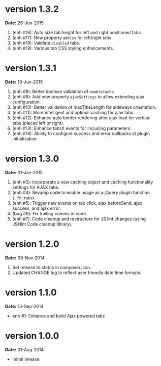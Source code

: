 version 1.3.2
=============
**Date:** 26-Jun-2015

1. (enh #16): Auto size tab height for left and right positioned tabs.
2. (enh #17): New property `addCss` for left/right tabs.
3. (enh #18): Validate `disabled` tabs.
4. (enh #19): Various tab CSS styling enhancements.

version 1.3.1
=============
**Date:** 18-Jun-2015

1. (enh #8): Better boolean validation of `enableCache`.
2. (enh #9): Add new property `ajaxSettings` to allow extending ajax configuration.
3. (enh #10): Better validation of maxTitleLength for sideways orientation.
4. (enh #11): More intelligent and optimal caching for ajax tabs.
5. (enh #12): Enhance auto border rendering after ajax load for vertical tabs (placed left or right).
6. (enh #13): Enhance tabsX events for including parameters.
7. (enh #14): Ability to configure success and error callbacks at plugin initialization.

version 1.3.0
=============
**Date:** 31-Jan-2015

1. (enh #3): Incorporate a new caching object and caching functionality settings for AJAX tabs.
2. (enh #4): Revamp code to enable usage as a jQuery plugin function `$.fn.tabsX`.
3. (enh #5): Trigger new events on tab click, ajax beforeSend, ajax success, and ajax error.
4. (bug #6): Fix trailing comma in code.
5. (enh #7): Code cleanup and restructure for JS lint changes (using JSHint Code cleanup library).

version 1.2.0
=============
**Date:** 08-Nov-2014

1. Set release to stable in composer.json.
2. Updated CHANGE log to reflect user friendly date time formats.

version 1.1.0
=============
**Date:** 16-Sep-2014

- enh #1: Enhance and build Ajax powered tabs

version 1.0.0
=============
**Date:** 01-Aug-2014

- Initial release